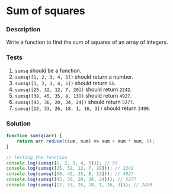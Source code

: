 # Sum of squares

### Description

Write a function to find the sum of squares of an array of integers.

### Tests

1. `sumsq` should be a function.
2. `sumsq([1, 2, 3, 4, 5])` should return a number.
3. `sumsq([1, 2, 3, 4, 5])` should return `55`.
4. `sumsq([25, 32, 12, 7, 20])` should return `2242`.
5. `sumsq([38, 45, 35, 8, 13])` should return `4927`.
6. `sumsq([43, 36, 20, 34, 24])` should return `5277`.
7. `sumsq([12, 33, 26, 18, 1, 16, 3])` should return `2499`.

### Solution

```javascript
function sumsq(arr) {
    return arr.reduce((sum, num) => sum + num * num, 0);
}

// Testing the function
console.log(sumsq([1, 2, 3, 4, 5])); // 55
console.log(sumsq([25, 32, 12, 7, 20])); // 2242
console.log(sumsq([38, 45, 35, 8, 13])); // 4927
console.log(sumsq([43, 36, 20, 34, 24])); // 5277
console.log(sumsq([12, 33, 26, 18, 1, 16, 3])); // 2499
```